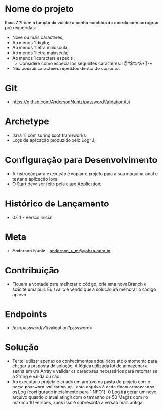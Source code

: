 # Nome do projeto

Essa API tem a função de validar a senha recebida de acordo com as regras pré requeridas:
- Nove ou mais caracteres;
- Ao menos 1 dígito;
- Ao menos 1 letra minúscula;
- Ao menos 1 letra maiúscula;
- Ao menos 1 caractere especial:
  - Considere como especial os seguintes caracteres: !@#$%^&*()-+
- Não possuir caracteres repetidos dentro do conjunto.

# Git

- https://github.com/AndersonMuniz/passwordValidationApi

# Archetype

- Java 11 com spring boot frameworks;
- Logs de aplicação produzido pelo Log4J;

# Configuração para Desenvolvimento

- A instrução para execução é copiar o projeto para a sua máquina local e testar a aplicação local
- O Start deve ser feito pela clase Application;

# Histórico de Lançamento

- 0.0.1 - Versão inicial

# Meta

- Anderson Muniz - anderson_c_m@yahoo.com.br

# Contribuição

- Fiquem a vontade para melhorar o código, crie uma nova Branch e solicite uma pull. Eu avalio e vendo que a solução irá melhorar o código aprovo.

# Endpoints

- /api/password/v1/validation?password=<valor>

# Solução

- Tentei utilizar apenas os conhecimentos adquiridos até o momento para chegar a proposta de solução. A lógica utilizada foi de armazenar a senha em um Array e validar os caracteres necessários para retornar se a String é válida ou não.
- Ao executar o projeto é criado um arquivo na pasta do projeto com o nome password-validation-api, este arquivo é onde ficam armazendos os Log (configurado inicialmente para "INFO"). O Log irá gerar um novo arquivo quando o atual atingir com o tamanho de 50 Megas com no máximo 10 versões, após isso é sobrescrita a versão mais antiga 